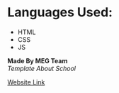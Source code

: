 # Languages Used:
* HTML
* CSS
* JS

**Made By MEG Team** <br>
*Template About School*

[Website Link](https://megteam.github.io/HowFunEducationIs/)
